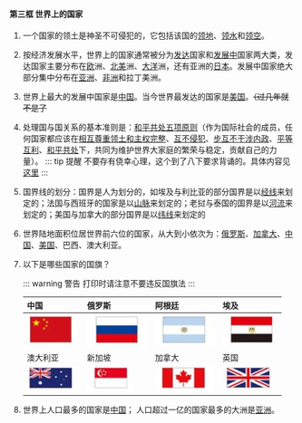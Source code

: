 #### 第三框 世界上的国家

1. 一个国家的领土是神圣不可侵犯的，它包括该国的<u>领地</u>、<u>领水</u>和<u>领空</u>。

2. 按经济发展水平，世界上的国家通常被分为<u>发达</u>国家和<u>发展中</u>国家两大类，发达国家主要分布在<u>欧</u>洲、<u>北美</u>洲、<u>大洋</u>洲，还有亚洲的<u>日本</u>。发展中国家绝大部分集中分布在<u>亚洲</u>、<u>非洲</u>和拉丁美洲。

3. 世界上最大的发展中国家是<u>中国</u>。当今世界最发达的国家是<u>美国</u>。~~（过几年就不是了~~

4. 处理国与国关系的基本准则是：<u>和平共处五项原则</u>（作为国际社会的成员，任何国家都应该在<u>相互尊重领土和主权完整</u>、<u>互不侵犯</u>、<u>步互不干涉内政</u>、<u>平等互利</u>、<u>和平共处</u>下，共同为维护世界大家庭的繁荣与稳定，贡献自己的力量）。
    ::: tip 提醒
    不要存有侥幸心理，这个到了八下要求背诵的。具体内容见[这里](/中国历史/现代史/第五单元%20国防建设与外交成就/第16课%20独立自主的和平外交.html)
    :::

5. 国界线的划分：国界是人为划分的，如埃及与利比亚的部分国界是以<u>经线</u>来划定的；法国与西班牙的国家是以<u>山脉</u>来划定的；老挝与泰国的国界是以<u>河流</u>来划定的；美国与加拿大的部分国界是以<u>纬线</u>来划定的

6. 世界陆地面积位居世界前六位的国家，从大到小依次为：<u>俄罗斯</u>、<u>加拿大</u>、<u>中国</u>、<u>美国</u>、巴西、澳大利亚。

7. 以下是哪些国家的国旗？
   
    ::: warning 警告
    打印时请注意不要违反国旗法
    :::
    
    | 中国    | 俄罗斯 | 阿根廷 | 埃及 |
    | ------- | ------ | ------ | ---- |
    | ![cn](./%E7%AC%AC%E4%B8%89%E6%A1%86%20%E4%B8%96%E7%95%8C%E4%B8%8A%E7%9A%84%E5%9B%BD%E5%AE%B6.assets/cn.jpg) | ![ru](./%E7%AC%AC%E4%B8%89%E6%A1%86%20%E4%B8%96%E7%95%8C%E4%B8%8A%E7%9A%84%E5%9B%BD%E5%AE%B6.assets/ru.jpg) | ![ar](./%E7%AC%AC%E4%B8%89%E6%A1%86%20%E4%B8%96%E7%95%8C%E4%B8%8A%E7%9A%84%E5%9B%BD%E5%AE%B6.assets/ar.jpg) | ![eg](./%E7%AC%AC%E4%B8%89%E6%A1%86%20%E4%B8%96%E7%95%8C%E4%B8%8A%E7%9A%84%E5%9B%BD%E5%AE%B6.assets/eg.jpg) |
    |澳大利亚|新加坡|加拿大|英国|
    | ![au](./%E7%AC%AC%E4%B8%89%E6%A1%86%20%E4%B8%96%E7%95%8C%E4%B8%8A%E7%9A%84%E5%9B%BD%E5%AE%B6.assets/au.jpg) | ![sg](./%E7%AC%AC%E4%B8%89%E6%A1%86%20%E4%B8%96%E7%95%8C%E4%B8%8A%E7%9A%84%E5%9B%BD%E5%AE%B6.assets/sg.jpg) | ![ca](./%E7%AC%AC%E4%B8%89%E6%A1%86%20%E4%B8%96%E7%95%8C%E4%B8%8A%E7%9A%84%E5%9B%BD%E5%AE%B6.assets/ca.jpg) | ![uk](./%E7%AC%AC%E4%B8%89%E6%A1%86%20%E4%B8%96%E7%95%8C%E4%B8%8A%E7%9A%84%E5%9B%BD%E5%AE%B6.assets/uk.jpg) |

8. 世界上人口最多的国家是<u>中国</u>；
    人口超过一亿的国家最多的大洲是<u>亚洲</u>。
